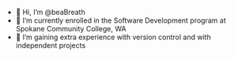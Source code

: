 - 👋 Hi, I’m @beaBreath
- 🌱 I’m currently enrolled in the Software Development program at Spokane Community College, WA
- 👀 I’m gaining extra experience with version control and with independent projects

<!---
beaBreath/beaBreath is a ✨ special ✨ repository because its `README.md` (this file) appears on your GitHub profile.
You can click the Preview link to take a look at your changes.
--->
